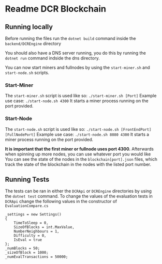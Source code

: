 # Readme DCR Blockchain

## Running locally
Before running the files run the `dotnet build` command inside the `backend/DCREngine` directory

You should also have a DNS server running, you do this by running the `dotnet run` command indside the dns directory.

You can now start miners and fullnodes by using the `start-miner.sh` and `start-node.sh` scripts.

### Start-Miner
The `start-miner.sh` script is used like so: `./start-miner.sh [Port]`
Example use case: `./start-node.sh 4300`
It starts a miner process running on the port provided.

### Start-Node
The `start-node.sh` script is used like so: `./start-node.sh [FrontEndPort] [FullNodePort]`
Example use case: `./start-node.sh 8080 4300`
It starts a miner process running on the port provided.

**It is important that the first miner or fullnode uses port 4300.** Afterwards when spinning up more nodes, you can use whatever port you would like
You can see the state of the nodes in the `blockchain[port].json` files, which track the state of the blockchain in the nodes with the listed port number.

## Running Tests
The tests can be ran in either the `DCRApi` or `DCREngine` directories by using the `dotnet test` command. 
To change the values of the evaluation tests in `DCRApi` change the following values in the constructor of `EvaluationCompare.cs`
````
_settings = new Settings()
{
    TimeToSleep = 0,
    SizeOfBlocks = int.MaxValue,
    NumberNeighbours = 1,
    Difficulty = 0,
    IsEval = true
};
_numBlocks = 50;
_sizeOfBlock = 1000;
_numEvalTransactions = 50000;
````
